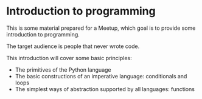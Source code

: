 # Introduction to programming

This is some material prepared for a Meetup, which goal is to provide some introduction to programming.

The target audience is people that never wrote code.

This introduction will cover some basic principles:
- The primitives of the Python language
- The basic constructions of an imperative language: conditionals and loops
- The simplest ways of abstraction supported by all languages: functions
